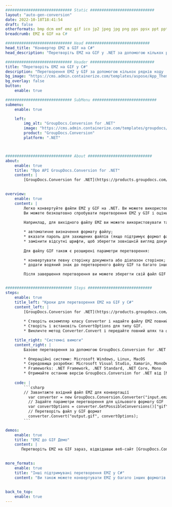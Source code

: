 ```yaml
---
############################# Static ############################
layout: "auto-gen-conversion"
date: 2022-10-18T18:41:54
draft: false
otherformats: bmp dcm emf emz gif ico jp2 jpeg jpg png pps ppsx ppt pptx psb psd svg svgz tga tif tiff webp wmf wmz
breadcrumb: EMZ в GIF на C#

############################# Head ############################
head_title: "Конвертер EMZ в GIF на C#"
head_description: "Перетворіть EMZ на GIF у .NET за допомогою кількох рядків коду. Використовуйте API перетворення документів GroupDocs, щоб конвертувати понад 160 форматів файлів."

############################# Header ############################
title: "Перетворіть EMZ на GIF у C#"
description: "Перетворення EMZ у GIF за допомогою кількох рядків коду .NET"
bg_image: "https://cms.admin.containerize.com/templates/aspose/App_Themes/V3/images/bg/header1.png"
bg_overlay: false
button:
    enable: true

############################# SubMenu ############################
submenu:
    enable: true

    left:
        img_alt: "GroupDocs.Conversion for .NET"
        image: "https://cms.admin.containerize.com/templates/groupdocs/images/product-logos/90x90-noborder/groupdocs-conversion-net.png"
        product: "GroupDocs.Conversion"
        platform: ".NET"



############################# About ############################
about:
    enable: true
    title: "Про API GroupDocs.Conversion for .NET"
    content: |
        [GroupDocs.Conversion for .NET](https://products.groupdocs.com/conversion/net/) можна використовувати для конвертації Microsoft Word, Excel, PowerPoint, PDF, Visio та інших форматів. GroupDocs.Conversion — це окремий API, який підходить для серверних і внутрішніх систем, де потрібна висока продуктивність. Він не залежить від будь-якого програмного забезпечення, такого як Microsoft або Open Office.
    

overview:
    enable: true
    content: |
        Легко конвертуйте файли EMZ у GIF на .NET. Ви можете використовувати всього пару рядків коду C# на будь-якій платформі за вашим вибором, такі як Windows, Linux, macOS.
        Ви можете безкоштовно спробувати перетворення EMZ у GIF і оцінити якість результатів перетворення. Разом із простими сценаріями перетворення файлів ви можете спробувати розширені параметри для завантаження вихідного файлу EMZ і збереження результату GIF. 
        
        Наприклад, для вихідного файлу EMZ ви можете використовувати такі параметри завантаження:

        * автоматичне визначення формату файлу;
        * вказати пароль для захищених файлів (якщо підтримує формат файлу);
        * замінити відсутні шрифти, щоб зберегти зовнішній вигляд документа.
        
        Для файлу GIF також є розширені параметри перетворення:

        * конвертувати певну сторінку документа або діапазон сторінок;
        * додати водяний знак до перетвореного файлу GIF та багато іншого.

        Після завершення перетворення ви можете зберегти свій файл GIF у локальному файлі або будь-якому сторонньому сховищі, такому як FTP, Amazon S3, Google Drive, Dropbox тощо. Зауважте: щоб конвертувати EMZ у GIF не потрібно встановлювати додаткове програмне забезпечення, таке як MS Office, Open Office, Adobe Acrobat Reader тощо.


############################# Steps ############################
steps:
    enable: true
    title_left: "Кроки для перетворення EMZ на GIF у C#"
    content_left: |
        [GroupDocs.Conversion for .NET](https://products.groupdocs.com/conversion/net/) дозволяє розробникам легко конвертувати файл EMZ у GIF за допомогою кількох рядків коду.
        
        * Створіть екземпляр класу Converter і надайте файлу EMZ повний шлях
        * Створіть і встановіть ConvertOptions для типу GIF.
        * Викличте метод Converter.Convert і передайте повний шлях та формат (GIF) як параметр

    title_right: "Системні вимоги"
    content_right: |
        Базове перетворення за допомогою GroupDocs.Conversion for .NET можна виконати за кілька простих кроків. Наші API підтримуються на всіх основних платформах і операційних системах. Перш ніж виконувати наведений нижче код, переконайтеся, що ваша система відповідає цим передумовам.

        * Операційні системи: Microsoft Windows, Linux, MacOS
        * Середовища розробки: Microsoft Visual Studio, Xamarin, MonoDevelop
        * Frameworks: .NET Framework, .NET Standard, .NET Core, Mono
        * Отримайте останню версію GroupDocs.Conversion for .NET від [Nuget](https://www.nuget.org/packages/groupdocs.conversion)
         
    code: |
        ```csharp    
        // Завантажте вхідний файл EMZ для конвертації
          var converter = new GroupDocs.Conversion.Converter("input.emz");
          // Задайте параметри перетворення для цільового формату GIF
          var convertOptions = converter.GetPossibleConversions()["gif"].ConvertOptions;
          // Перетворіть файл у GIF формат
          converter.Convert("output.gif", convertOptions);
        ```

demos:
    enable: true
    title: "EMZ до GIF Демо"
    content: |
       Перетворіть EMZ на GIF зараз, відвідавши веб-сайт [GroupDocs.Conversion App](https://products.groupdocs.app/conversion/family). Онлайн-демонстрація має такі переваги
          

more_formats:
    enable: true
    title: "Інші підтримувані перетворення EMZ у C#"
    content: "Ви також можете конвертувати EMZ у багато інших форматів файлів. Перегляньте список нижче."
       
       
back_to_top:
    enable: true
---
```


